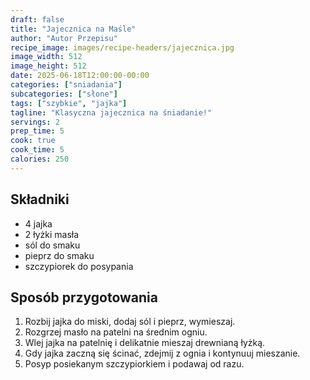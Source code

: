 ```yaml
---
draft: false
title: "Jajecznica na Maśle"
author: "Autor Przepisu"
recipe_image: images/recipe-headers/jajecznica.jpg
image_width: 512
image_height: 512
date: 2025-06-18T12:00:00-00:00
categories: ["sniadania"]
subcategories: ["słone"]
tags: ["szybkie", "jajka"]
tagline: "Klasyczna jajecznica na śniadanie!"
servings: 2
prep_time: 5
cook: true
cook_time: 5
calories: 250
---
```


## Składniki
- 4 jajka
- 2 łyżki masła
- sól do smaku
- pieprz do smaku
- szczypiorek do posypania

## Sposób przygotowania
1. Rozbij jajka do miski, dodaj sól i pieprz, wymieszaj.
2. Rozgrzej masło na patelni na średnim ogniu.
3. Wlej jajka na patelnię i delikatnie mieszaj drewnianą łyżką.
4. Gdy jajka zaczną się ścinać, zdejmij z ognia i kontynuuj mieszanie.
5. Posyp posiekanym szczypiorkiem i podawaj od razu.
